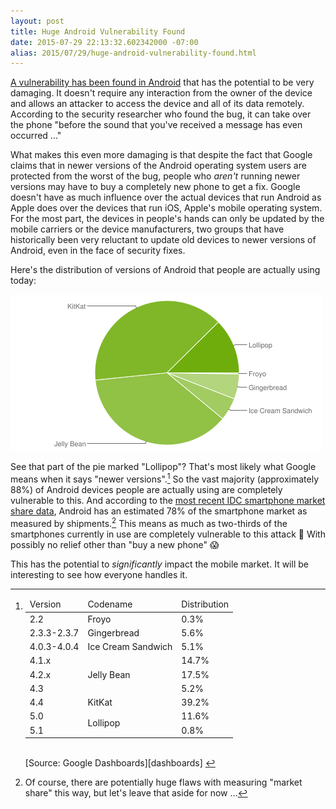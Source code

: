 ```yaml
---
layout: post
title: Huge Android Vulnerability Found
date: 2015-07-29 22:13:32.602342000 -07:00
alias: 2015/07/29/huge-android-vulnerability-found.html
---
```


[A vulnerability has been found in Android][vulnerability] that has the potential to be very damaging. It doesn't require any interaction from the owner of the device and allows an attacker to access the device and all of its data remotely. According to the security researcher who found the bug, it can take over the phone "before the sound that you've received a message has even occurred ..."

What makes this even more damaging is that despite the fact that Google claims that in newer versions of the Android operating system users are protected from the worst of the bug, people who *aren't* running newer versions may have to buy a completely new phone to get a fix. Google doesn't have as much influence over the actual devices that run Android as Apple does over the devices that run iOS, Apple's mobile operating system. For the most part, the devices in people's hands can only be updated by the mobile carriers or the device manufacturers, two groups that have historically been very reluctant to update old devices to newer versions of Android, even in the face of security fixes.

Here's the distribution of versions of Android that people are actually using today:

![Android version distribution](/images/android-versions-july-2015.png)

See that part of the pie marked "Lollipop"? That's most likely what Google means when it says "newer versions".[^1] So the vast majority (approximately 88%) of Android devices people are actually using are completely vulnerable to this. And according to the [most recent IDC smartphone market share data][idc], Android has an estimated 78% of the smartphone market as measured by shipments.[^2] This means as much as two-thirds of the smartphones currently in use are completely vulnerable to this attack :see_no_evil: With possibly no relief other than "buy a new phone" :scream:

This has the potential to *significantly* impact the mobile market. It will be interesting to see how everyone handles it.

[^1]: <table class="table table-striped"><thead><tr><td>Version</td><td>Codename</td><td>Distribution</td></tr></thead><tbody><tr><td>2.2</td><td>Froyo</td><td>0.3%</td></tr><tr><td>2.3.3-2.3.7</td><td>Gingerbread</td><td>5.6%</td></tr><tr><td>4.0.3-4.0.4</td><td>Ice Cream Sandwich</td><td>5.1%</td></tr><tr><td>4.1.x</td><td rowspan="3">Jelly Bean</td><td>14.7%</td></tr><tr><td>4.2.x</td><td>17.5%</td></tr><tr><td>4.3</td><td>5.2%</td></tr><tr><td>4.4</td><td>KitKat</td><td>39.2%</td></tr><tr><td>5.0</td><td rowspan="2">Lollipop</td><td>11.6%</td></tr><tr><td>5.1</td><td>0.8%</td></tr></tbody></table><br/>[Source: Google Dashboards][dashboards]
[^2]: Of course, there are potentially huge flaws with measuring "market share" this way, but let's leave that aside for now ...

[dashboards]: https://developer.android.com/about/dashboards/index.html
[idc]: http://www.idc.com/prodserv/smartphone-os-market-share.jsp
[vulnerability]: http://www.theguardian.com/technology/2015/jul/28/stagefright-android-vulnerability-heartbleed-mobile
